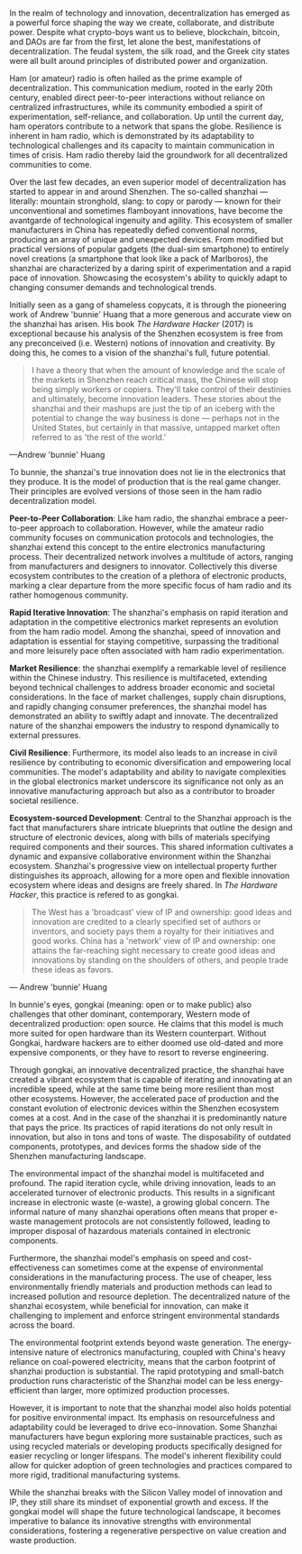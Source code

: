 In the realm of technology and innovation, decentralization has emerged as a powerful force shaping the way we create, collaborate, and distribute power. Despite what crypto-boys want us to believe, blockchain, bitcoin, and DAOs are far from the first, let alone the best, manifestations of decentralization. The feudal system, the silk road, and the Greek city states were all built around principles of distributed power and organization.

Ham (or amateur) radio is often hailed as the prime example of decentralization. This communication medium, rooted in the early 20th century, enabled direct peer-to-peer interactions without reliance on centralized infrastructures, while its community embodied a spirit of experimentation, self-reliance, and collaboration. Up until the current day, ham operators contribute to a network that spans the globe. Resilience is inherent in ham radio, which is demonstrated by its adaptability to technological challenges and its capacity to maintain communication in times of crisis. Ham radio thereby laid the groundwork for all decentralized communities to come.

Over the last few decades, an even superior model of decentralization has started to appear in and around Shenzhen. The so-called shanzhai — literally: mountain stronghold, slang: to copy or parody — known for their unconventional and sometimes flamboyant innovations, have become the avantgarde of technological ingenuity and agility. This ecosystem of smaller manufacturers in China has repeatedly defied conventional norms, producing an array of unique and unexpected devices. From modified but practical versions of popular gadgets (the dual-sim smartphone) to entirely novel creations (a smartphone that look like a pack of Marlboros), the shanzhai are characterized by a daring spirit of experimentation and a rapid pace of innovation. Showcasing the ecosystem's ability to quickly adapt to changing consumer demands and technological trends.

Initially seen as a gang of shameless copycats, it is through the pioneering work of Andrew 'bunnie' Huang that a more generous and accurate view on the shanzhai has arisen. His book *The Hardware Hacker* (2017) is exceptional because his analysis of the Shenzhen ecosystem is free from any preconceived (i.e. Western) notions of innovation and creativity. By doing this, he comes to a vision of the shanzhai's full, future potential.

> I have a theory that when the amount of knowledge and the scale of the markets in Shenzhen reach critical mass, the Chinese will stop being simply workers or copiers. They'll take control of their destinies and ultimately, become innovation leaders. These stories about the shanzhai and their mashups are just the tip of an iceberg with the potential to change the way business is done — perhaps not in the United States, but certainly in that massive, untapped market often referred to as 'the rest of the world.'

—Andrew 'bunnie' Huang

To bunnie, the shanzai's true innovation does not lie in the electronics that they produce. It is the model of production that is the real game changer. Their principles are evolved versions of those seen in the ham radio decentralization model.

**Peer-to-Peer Collaboration**: Like ham radio, the shanzhai embrace a peer-to-peer approach to collaboration. However, while the amateur radio community focuses on communication protocols and technologies, the shanzhai extend this concept to the entire electronics manufacturing process. Their decentralized network involves a multitude of actors, ranging from manufacturers and designers to innovator. Collectively this diverse ecosystem contributes to the creation of a plethora of electronic products, marking a clear departure from the more specific focus of ham radio and its rather homogenous community.

**Rapid Iterative Innovation**: The shanzhai's emphasis on rapid iteration and adaptation in the competitive electronics market represents an evolution from the ham radio model. Among the shanzhai, speed of innovation and adaptation is essential for staying competitive, surpassing the traditional and more leisurely pace often associated with ham radio experimentation.

**Market Resilience**: the shanzhai exemplify a remarkable level of resilience within the Chinese industry. This resilience is multifaceted, extending beyond technical challenges to address broader economic and societal considerations. In the face of market challenges, supply chain disruptions, and rapidly changing consumer preferences, the shanzhai model has demonstrated an ability to swiftly adapt and innovate. The decentralized nature of the shanzhai empowers the industry to respond dynamically to external pressures.

**Civil Resilience**: Furthermore, its model also leads to an increase in civil resilience by contributing to economic diversification and empowering local communities. The model's adaptability and ability to navigate complexities in the global electronics market underscore its significance not only as an innovative manufacturing approach but also as a contributor to broader societal resilience.

**Ecosystem-sourced Development**: Central to the Shanzhai approach is the fact that manufacturers share intricate blueprints that outline the design and structure of electronic devices, along with bills of materials specifying required components and their sources. This shared information cultivates a dynamic and expansive collaborative environment within the Shanzhai ecosystem. Shanzhai's progressive view on intellectual property further distinguishes its approach, allowing for a more open and flexible innovation ecosystem where ideas and designs are freely shared. In *The Hardware Hacker*, this practice is refered to as gongkai.

 
> The West has a 'broadcast' view of IP and ownership: good ideas and innovation are credited to a clearly specified set of authors or inventors, and society pays them a royalty for their initiatives and good works. China has a 'network' view of IP and ownership: one attains the far-reaching sight necessary to create good ideas and innovations by standing on the shoulders of others, and people trade these ideas as favors.

— Andrew 'bunnie' Huang

In bunnie's eyes, gongkai (meaning: open or to make public) also challenges that other dominant, contemporary, Western mode of decentralized production: open source. He claims that this model is much more suited for open hardware than its Western counterpart. Without Gongkai, hardware hackers are to either doomed use old-dated and more expensive components, or they have to resort to reverse engineering.

Through gongkai, an innovative decentralized practice, the shanzhai have created a vibrant ecosystem that is capable of iterating and innovating at an incredible speed, while at the same time being more resilient than most other ecosystems. However, the accelerated pace of production and the constant evolution of electronic devices within the Shenzhen ecosystem comes at a cost. And in the case of the shanzhai it is predominantly nature that pays the price. Its practices of rapid iterations do not only result in innovation, but also in tons and tons of waste. The disposability of outdated components, prototypes, and devices forms the shadow side of the Shenzhen manufacturing landscape.

The environmental impact of the shanzhai model is multifaceted and profound. The rapid iteration cycle, while driving innovation, leads to an accelerated turnover of electronic products. This results in a significant increase in electronic waste (e-waste), a growing global concern. The informal nature of many shanzhai operations often means that proper e-waste management protocols are not consistently followed, leading to improper disposal of hazardous materials contained in electronic components.

Furthermore, the shanzhai model's emphasis on speed and cost-effectiveness can sometimes come at the expense of environmental considerations in the manufacturing process. The use of cheaper, less environmentally friendly materials and production methods can lead to increased pollution and resource depletion. The decentralized nature of the shanzhai ecosystem, while beneficial for innovation, can make it challenging to implement and enforce stringent environmental standards across the board.

The environmental footprint extends beyond waste generation. The energy-intensive nature of electronics manufacturing, coupled with China's heavy reliance on coal-powered electricity, means that the carbon footprint of shanzhai production is substantial. The rapid prototyping and small-batch production runs characteristic of the Shanzhai model can be less energy-efficient than larger, more optimized production processes.

However, it is important to note that the shanzhai model also holds potential for positive environmental impact. Its emphasis on resourcefulness and adaptability could be leveraged to drive eco-innovation. Some Shanzhai manufacturers have begun exploring more sustainable practices, such as using recycled materials or developing products specifically designed for easier recycling or longer lifespans. The model's inherent flexibility could allow for quicker adoption of green technologies and practices compared to more rigid, traditional manufacturing systems.

While the shanzhai breaks with the Silicon Valley model of innovation and IP, they still share its mindset of exponential growth and excess. If the gongkai model will shape the future technological landscape, it becomes imperative to balance its innovative strengths with environmental considerations, fostering a regenerative perspective on value creation and waste production. 
